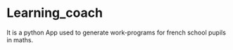 # Learning_coach
It is a python App used to generate work-programs for french school pupils in maths. 
